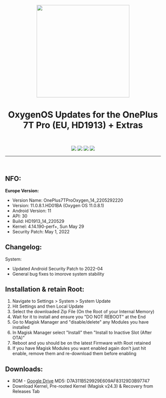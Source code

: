 <p align="center"><img src="https://i.ibb.co/Lr1xSgQ/OP7TPro.png" width="300"></a>
<h1 align="center"><b>OxygenOS Updates for the OnePlus 7T Pro (EU, HD1913) + Extras</b></h1>
<br />         
           
<p align="center">           
<a href="https://forum.xda-developers.com/t/oos-eu-hd1913-oxygen-os-updates-extras-february-2022.4251837/" alt="XDA Thread"><img src="https://img.shields.io/badge/XDA-Thread-orange.svg"></a>
<a href="" alt="Latest Release"><img src="https://img.shields.io/github/v/release/K3V1991/OnePlus-7T-Pro-OxygenOS-Updates-and-Extras-EU-HD1913?color=blueviolet&label=Latest%20Release"></a>
<a href="https://www.paypal.com/cgi-bin/webscr?cmd=_s-xclick&hosted_button_id=HW8B98TVDLKWA" alt="Donate-PayPal"><img src="https://img.shields.io/badge/Donate-PayPal-blue"></a>
<a href="https://github.com/K3V1991/Donate-Crypto/blob/main/README.md" alt="Donate-Crypto"><img src="https://img.shields.io/badge/Donate-Crypto-yellow"></a>
</p>
<hr>
<br />

## NFO:
**Europe Version:**
* Version Name: OnePlus7TProOxygen_14_2205292220
* Version: 11.0.8.1.HD01BA (Oxygen OS 11.0.8.1)
* Android Version: 11
* API: 30
* Build: HD1913_14_220529
* Kernel: 4.14.190-perf+, Sun May 29
* Security Patch: May 1, 2022

## Changelog:
System:
* Updated Android Security Patch to 2022-04
* General bug fixes to imorove system stability

## Installation & retain Root:
01. Navigate to Settings > System > System Update
02. Hit Settings and then Local Update
03. Select the downloaded Zip File (On the Root of your Internal Memory)
04. Wait for it to install and ensure you "DO NOT REBOOT" at the End
05. Go to Magisk Manager and "disable/delete" any Modules you have installed
06. In Magisk Manager select "Install" then "Install to Inactive Slot (After OTA)"
07. Reboot and you should be on the latest Firmware with Root retained
08. If you have Magisk Modules you want enabled again don't just hit enable, remove them and re-download them before enabling

## Downloads:
* ROM - [Google Drive](https://drive.google.com/file/d/1LB3I_fl2osCnWY1RcNZf7OkSRuFlCvtS/view?usp=sharing) MD5: D7A311B529929E609AF83129D3B97747
* Download Kernel, Pre-rooted Kernel (Magisk v24.3) & Recovery from Releases Tab
